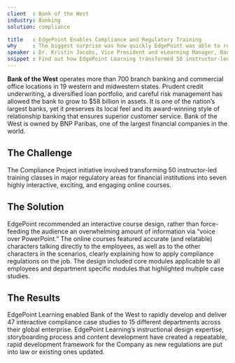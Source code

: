 ```yaml
---
client  : Bank of the West
industry: Banking
solution: compliance

title   : EdgePoint Enables Compliance and Regulatory Training
why     : The biggest surprise was how quickly EdgePoint was able to realize our vision and develop a large amount of training under tight timelines. I have been amazed.
speaker : Dr. Kristin Jacobs, Vice President and eLearning Manager, Bank of the West
snippet : Find out how EdgePoint Learning transformed 50 instructor-led training sessions into engaging learning experiences for Bank of the West.
---
```


**Bank of the West** operates more than 700 branch banking and commercial office locations in 19 western and midwestern states. Prudent credit underwriting, a diversified loan portfolio, and careful risk management has allowed the bank to grow to $58 billion in assets. It is one of the nation’s largest banks, yet it preserves its local feel and its award-winning style of relationship banking that ensures superior customer service. Bank of the West is owned by BNP Paribas, one of the largest financial companies in the world.

## The Challenge
The Compliance Project initiative involved transforming 50 instructor-led training classes in major regulatory areas for financial institutions into seven highly interactive, exciting, and engaging online courses.

## The Solution
EdgePoint recommended an interactive course design, rather than force-feeding the audience an overwhelming amount of information via “voice over PowerPoint.” The online courses featured accurate (and relatable) characters talking directly to the employees, as well as to the other characters in the scenarios, clearly explaining how to apply compliance regulations on the job. The design included core modules applicable to all employees and department specific modules that highlighted multiple case studies.

## The Results
EdgePoint Learning enabled Bank of the West to rapidly develop and deliver 47 interactive compliance case studies to 15 different departments across their global enterprise. EdgePoint Learning’s instructional design expertise, storyboarding process and content development have created a repeatable, rapid development framework for the Company as new regulations are put into law or existing ones updated.
